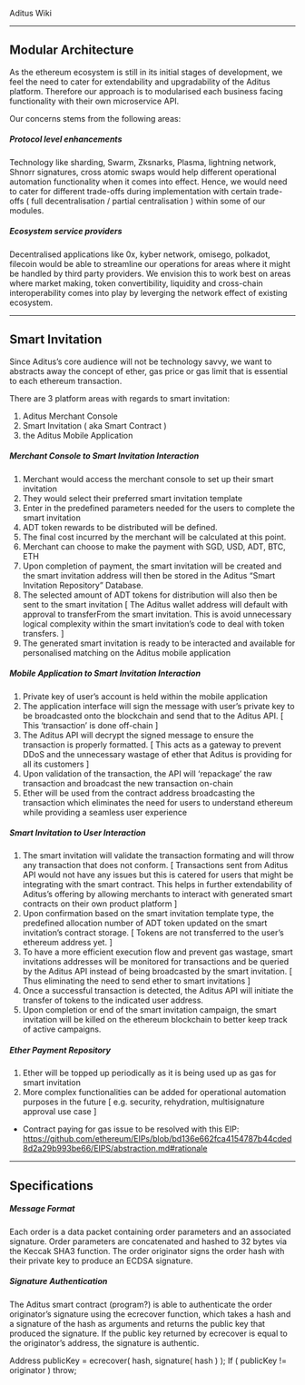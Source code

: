 Aditus Wiki

---

## Modular Architecture
As the ethereum ecosystem is still in its initial stages of development, we feel the need to cater for extendability and upgradability of the Aditus platform. Therefore our approach is to modularised each business facing functionality with their own microservice API.

Our concerns stems from the following areas:

##### Protocol level enhancements
Technology like sharding, Swarm, Zksnarks, Plasma, lightning network, Shnorr signatures, cross atomic swaps would help different operational automation functionality when it comes into effect. Hence, we would need to cater for different trade-offs during implementation with certain trade-offs ( full decentralisation / partial centralisation ) within some of our modules. 

##### Ecosystem service providers
Decentralised applications like 0x, kyber network, omisego, polkadot, filecoin would be able to streamline our operations for areas where it might be handled by third party providers. We envision this to work best on areas where market making, token convertibility, liquidity and cross-chain interoperability comes into play by leverging the network effect of existing ecosystem.

---

## Smart Invitation
Since Aditus’s core audience will not be technology savvy, we want to abstracts away the concept of ether, gas price or gas limit that is essential to each ethereum transaction. 

There are 3 platform areas with regards to smart invitation: 
1. Aditus Merchant Console
2. Smart Invitation ( aka Smart Contract )
3. the Aditus Mobile Application

##### Merchant Console to Smart Invitation Interaction
1. Merchant would access the merchant console to set up their smart invitation
2. They would select their preferred smart invitation template
3. Enter in the predefined parameters needed for the users to complete the smart invitation
4. ADT token rewards to be distributed will be defined.
5. The final cost incurred by the merchant will be calculated at this point.
6. Merchant can choose to make the payment with SGD, USD, ADT, BTC, ETH
7. Upon completion of payment, the smart invitation will be created and the smart invitation address will then be stored in the Aditus “Smart Invitation Repository” Database.
8. The selected amount of ADT tokens for distribution will also then be sent to the smart invitation [ The Aditus wallet address will default with approval to transferFrom the smart invitation. This is avoid unnecessary logical complexity within the smart invitation’s code to deal with token transfers. ]
9. The generated smart invitation is ready to be interacted and available for personalised matching on the Aditus mobile application

##### Mobile Application to Smart Invitation Interaction
1. Private key of user’s account is held within the mobile application
2. The application interface will sign the message with user’s private key to be broadcasted onto the blockchain and send that to the Aditus API. [ This ‘transaction’ is done off-chain ]
3. The Aditus API will decrypt the signed message to ensure the transaction is properly formatted. [ This acts as a gateway to prevent DDoS and the unnecessary wastage of ether that Aditus is providing for all its customers ]
4. Upon validation of the transaction, the API will ‘repackage’ the raw transaction and broadcast the new transaction on-chain
5. Ether will be used from the contract address broadcasting the transaction which eliminates the need for users to understand ethereum while providing a seamless user experience

##### Smart Invitation to User Interaction
1. The smart invitation will validate the transaction formating and will throw any transaction that does not conform. [ Transactions sent from Aditus API would not have any issues but this is catered for users that might be integrating with the smart contract. This helps in further extendability of Aditus’s offering by allowing merchants to interact with generated smart contracts on their own product platform ]
2. Upon confirmation based on the smart invitation template type, the predefined allocation number of ADT token updated on the smart invitation’s contract storage. [ Tokens are not transferred to the user’s ethereum address yet. ]
3. To have a more efficient execution flow and prevent gas wastage, smart invitations addresses will be monitored for transactions and be queried by the Aditus API instead of being broadcasted by the smart invitation. [ Thus eliminating the need to send ether to smart invitations ]
4. Once a successful transaction is detected, the Aditus API will initiate the transfer of tokens to the indicated user address.
5. Upon completion or end of the smart invitation campaign, the smart invitation will be killed on the ethereum blockchain to better keep track of active campaigns.

##### Ether Payment Repository
1. Ether will be topped up periodically as it is being used up as gas for smart invitation
2. More complex functionalities can be added for operational automation purposes in the future [ e.g. security, rehydration, multisignature approval use case ]
* Contract paying for gas issue to be resolved with this EIP:
https://github.com/ethereum/EIPs/blob/bd136e662fca4154787b44cded8d2a29b993be66/EIPS/abstraction.md#rationale

---

## Specifications

##### Message Format
Each order is a data packet containing order parameters and an associated signature. Order parameters are concatenated and hashed to 32 bytes via the Keccak SHA3 function. The order originator signs the order hash with their private key to produce an ECDSA signature.


##### Signature Authentication
The Aditus smart contract (program?) is able to authenticate the order originator’s signature using the ecrecover function, which takes a hash and a signature of the hash as arguments and returns the public key that produced the signature. If the public key returned by ecrecover is equal to the originator’s address, the signature is authentic.

Address publicKey = ecrecover( hash, signature( hash ) );
If ( publicKey != originator ) throw;

